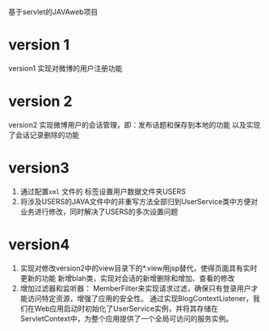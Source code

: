 <!--
 * @Author: Rdj kaisanren@gmail.com
 * @Date: 2024-11-28 20:52:48
 * @LastEditors: Rdj kaisanren@gmail.com
 * @LastEditTime: 2024-12-12 23:59:37
 * @FilePath: \undefinedd:\Intellij IDEA Community   IJ\endingwork\README.md
 * @Description: 这是默认设置,请设置`customMade`, 打开koroFileHeader查看配置 进行设置: https://github.com/OBKoro1/koro1FileHeader/wiki/%E9%85%8D%E7%BD%AE
-->
基于servlet的JAVAweb项目
# version 1
version1 实现对微博的用户注册功能
# version 2
version2 实现微博用户的会话管理，即：发布话题和保存到本地的功能 以及实现了会话记录删除的功能
# version3
1. 通过配置`xml` 文件的
            <param-name></param-name>
            <param-value></param-value>
          标签设置用户数据文件夹USERS
2. 将涉及USERS的JAVA文件中的非重写方法全部归到UserService类中方便对业务进行修改，同时解决了USERS的多次设置问题
# version4
1. 实现对修改version2中的view目录下的*.view用jsp替代，使得页面具有实时更新的功能 新增blah类，实现对会话的新增删除和增加、查看的修改
2. 增加过滤器和监听器：
MemberFilter来实现请求过滤，确保只有登录用户才能访问特定资源，增强了应用的安全性。
通过实现BlogContextListener，我们在Web应用启动时初始化了UserService实例，并将其存储在ServletContext中，为整个应用提供了一个全局可访问的服务实例。





